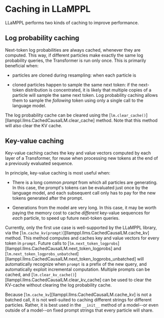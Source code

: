 # Caching in LLaMPPL

LLaMPPL performs two kinds of caching to improve performance.

## Log probability caching
Next-token log probabilities are always cached, whenever they are computed.
This way, if different particles make exactly the same log probability queries,
the Transformer is run only once. This is primarily beneficial when:

* particles are cloned during resampling: when each particle is

* cloned particles happen to sample the same next token: if the next-token distribution is concentrated,
  it is likely that multiple copies of a particle will sample the same next token. Log probability caching
  allows them to sample the _following_ token using only a single call to the language model.

The log probability cache can be cleared using the [`lm.clear_cache()`][llamppl.llms.CachedCausalLM.clear_cache] method. Note that this method
will also clear the KV cache.

## Key-value caching
Key-value caching caches the key and value vectors computed by each layer of a Transformer,
for reuse when processing new tokens at the end of a previously evaluated sequence.

In principle, key-value caching is most useful when:

* There is a long common *prompt* from which all particles are generating.
  In this case, the prompt's tokens can be evaluated just once by the language model,
  and each subsequent call only has to pay for the new tokens generated after the prompt.

* Generations from the model are very long. In this case, it may be worth paying the memory
  cost to cache *different* key-value sequences for *each* particle, to speed up future next-token
  queries.

Currently, only the first use case is well-supported by the LLaMPPL library, via the
[`lm.cache_kv(prompt)`][llamppl.llms.CachedCausalLM.cache_kv] method. This method computes and caches key and value vectors
for every token in `prompt`. Future calls to [`lm.next_token_logprobs`][llamppl.llms.CachedCausalLM.next_token_logprobs] and [`lm.next_token_logprobs_unbatched`][llamppl.llms.CachedCausalLM.next_token_logprobs_unbatched]
will automatically recognize when `prompt` is a prefix of the new query, and automatically
exploit incremental computation. Multiple prompts can be cached, and [`lm.clear_kv_cache()`][llamppl.llms.CachedCausalLM.clear_kv_cache] can
be used to clear the KV-cache without clearing the log probability cache.

Because [`lm.cache_kv`][llamppl.llms.CachedCausalLM.cache_kv] is not a batched call,
it is not well-suited to caching
different strings for different particles.
Rather, it is best used in the `__init__` method of a model--or even
outside of a model--on fixed prompt strings that every particle will share.
